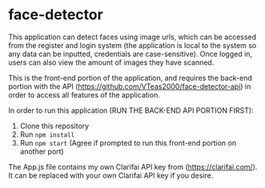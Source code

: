 # face-detector

This application can detect faces using image urls, which can be accessed from the register and login system (the application is local to the system
so any data can be inputted, credentials are case-sensitive). Once logged in, users can also view the amount of images they have scanned.

This is the front-end portion of the application, and requires the back-end portion with the API (https://github.com/VTeas2000/face-detector-api)
in order to access all features of the application.

In order to run this application (RUN THE BACK-END API PORTION FIRST):
1. Clone this repository
2. Run `npm install`
3. Run `npm start`
(Agree if prompted to run this front-end portion on another port)

The App.js file contains my own Clarifai API key from (https://clarifai.com/). It can be replaced with your own Clarifai API key if you desire.
